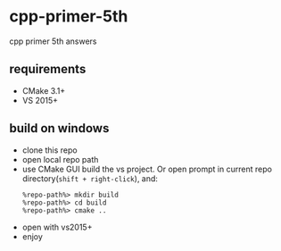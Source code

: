 # cpp-primer-5th
cpp primer 5th answers

## requirements

- CMake 3.1+
- VS 2015+

## build on windows

- clone this repo
- open local repo path
- use CMake GUI build the vs project. Or open prompt 
  in current repo directory(`shift + right-click`), and:
  ```shell
  %repo-path%> mkdir build
  %repo-path%> cd build
  %repo-path%> cmake ..
  ```
- open with vs2015+
- enjoy
